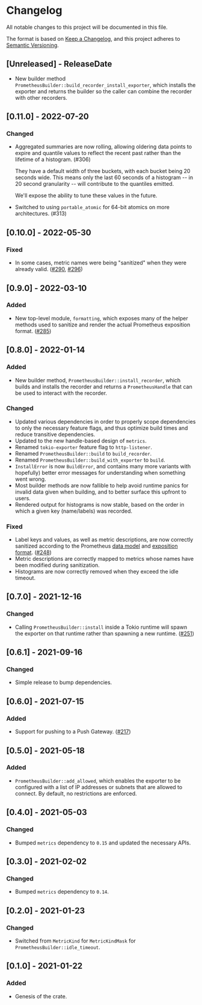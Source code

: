 # Changelog
All notable changes to this project will be documented in this file.

The format is based on [Keep a Changelog](https://keepachangelog.com/en/1.0.0/),
and this project adheres to [Semantic Versioning](https://semver.org/spec/v2.0.0.html).

<!-- next-header -->

## [Unreleased] - ReleaseDate

- New builder method `PrometheusBuilder::build_recorder_install_exporter`, which installs the exporter
  and returns the builder so the caller can combine the recorder with other recorders.

## [0.11.0] - 2022-07-20

### Changed

- Aggregated summaries are now rolling, allowing oldering data points to expire and quantile values
  to reflect the recent past rather than the lifetime of a histogram. (#306)

  They have a default width of three buckets, with each bucket being 20 seconds wide. This means
  only the last 60 seconds of a histogram -- in 20 second granularity -- will contribute to the
  quantiles emitted.

  We'll expose the ability to tune these values in the future.
- Switched to using `portable_atomic` for 64-bit atomics on more architectures. (#313)

## [0.10.0] - 2022-05-30

### Fixed

- In some cases, metric names were being "sanitized" when they were already valid.
  ([#290](https://github.com/metrics-rs/metrics/pull/290), [#296](https://github.com/metrics-rs/metrics/pull/296))

## [0.9.0] - 2022-03-10

### Added
- New top-level module, `formatting`, which exposes many of the helper methods used to sanitize and
  render the actual Prometheus exposition format. ([#285](https://github.com/metrics-rs/metrics/pull/285))

## [0.8.0] - 2022-01-14

### Added
- New builder method, `PrometheusBuilder::install_recorder`, which builds and installs the
  recorder and returns a `PrometheusHandle` that can be used to interact with the recorder.

### Changed
- Updated various dependencies in order to properly scope dependencies to only the necessary feature
  flags, and thus optimize build times and reduce transitive dependencies.
- Updated to the new handle-based design of `metrics`.
- Renamed `tokio-exporter` feature flag to `http-listener`.
- Renamed `PrometheusBuilder::build` to `build_recorder`.
- Renamed `PrometheusBuilder::build_with_exporter` to `build`.
- `InstallError` is now `BuildError`, and contains many more variants with hopefully) better error
  messages for understanding when something went wrong.
- Most builder methods are now fallible to help avoid runtime panics for invalid data given when
  building, and to better surface this upfront to users.
- Rendered output for histograms is now stable, based on the order in which a given key
  (name/labels) was recorded.

### Fixed
- Label keys and values, as well as metric descriptions, are now correctly sanitized according to
  the Prometheus [data model](https://prometheus.io/docs/concepts/data_model/) and [exposition
  format](https://github.com/prometheus/docs/blob/main/content/docs/instrumenting/exposition_formats.md).
  ([#248](https://github.com/metrics-rs/metrics/issues/248))
- Metric descriptions are correctly mapped to metrics whose names have been modified during
  sanitization.
- Histograms are now correctly removed when they exceed the idle timeout.

## [0.7.0] - 2021-12-16

### Changed
- Calling `PrometheusBuilder::install` inside a Tokio runtime will spawn the exporter on that
  runtime rather than spawning a new runtime. ([#251](https://github.com/metrics-rs/metrics/pull/251))

## [0.6.1] - 2021-09-16

### Changed
- Simple release to bump dependencies.

## [0.6.0] - 2021-07-15

### Added
- Support for pushing to a Push Gateway. ([#217](https://github.com/metrics-rs/metrics/pull/217))

## [0.5.0] - 2021-05-18
### Added
- `PrometheusBuilder::add_allowed`, which enables the exporter to be configured with a
  list of IP addresses or subnets that are allowed to connect. By default, no restrictions
  are enforced.

## [0.4.0] - 2021-05-03

### Changed
- Bumped `metrics` dependency to `0.15` and updated the necessary APIs.

## [0.3.0] - 2021-02-02
### Changed
- Bumped `metrics` dependency to `0.14`.

## [0.2.0] - 2021-01-23
### Changed
- Switched from `MetricKind` for `MetricKindMask` for `PrometheusBuilder::idle_timeout`.

## [0.1.0] - 2021-01-22
### Added
- Genesis of the crate.
